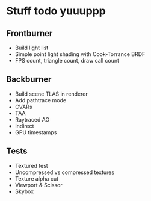 # Stuff todo yuuuppp

## Frontburner

- Build light list
- Simple point light shading with Cook-Torrance BRDF
- FPS count, triangle count, draw call count

## Backburner

- Build scene TLAS in renderer
- Add pathtrace mode
- CVARs
- TAA
- Raytraced AO
- Indirect
- GPU timestamps

## Tests

- Textured test
- Uncompressed vs compressed textures
- Texture alpha cut
- Viewport & Scissor
- Skybox
